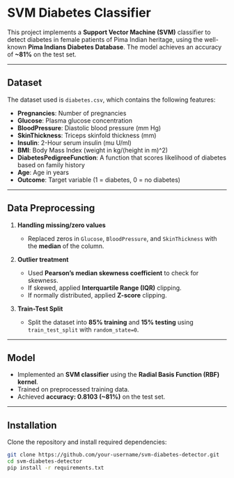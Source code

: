 # SVM Diabetes Classifier

This project implements a **Support Vector Machine (SVM)** classifier to detect diabetes in female patients of Pima Indian heritage, using the well-known **Pima Indians Diabetes Database**. The model achieves an accuracy of **~81%** on the test set.  

---

## Dataset
The dataset used is `diabetes.csv`, which contains the following features:  

- **Pregnancies**: Number of pregnancies  
- **Glucose**: Plasma glucose concentration  
- **BloodPressure**: Diastolic blood pressure (mm Hg)  
- **SkinThickness**: Triceps skinfold thickness (mm)  
- **Insulin**: 2-Hour serum insulin (mu U/ml)  
- **BMI**: Body Mass Index (weight in kg/(height in m)^2)  
- **DiabetesPedigreeFunction**: A function that scores likelihood of diabetes based on family history  
- **Age**: Age in years  
- **Outcome**: Target variable (1 = diabetes, 0 = no diabetes)  

---

## Data Preprocessing
1. **Handling missing/zero values**  
   - Replaced zeros in `Glucose`, `BloodPressure`, and `SkinThickness` with the **median** of the column.  

2. **Outlier treatment**  
   - Used **Pearson’s median skewness coefficient** to check for skewness.  
   - If skewed, applied **Interquartile Range (IQR)** clipping.  
   - If normally distributed, applied **Z-score** clipping.  

3. **Train-Test Split**  
   - Split the dataset into **85% training** and **15% testing** using `train_test_split` with `random_state=0`.  

---

## Model
- Implemented an **SVM classifier** using the **Radial Basis Function (RBF) kernel**.  
- Trained on preprocessed training data.  
- Achieved **accuracy: 0.8103 (~81%)** on the test set.  

---

## Installation
Clone the repository and install required dependencies:  

```bash
git clone https://github.com/your-username/svm-diabetes-detector.git
cd svm-diabetes-detector
pip install -r requirements.txt
